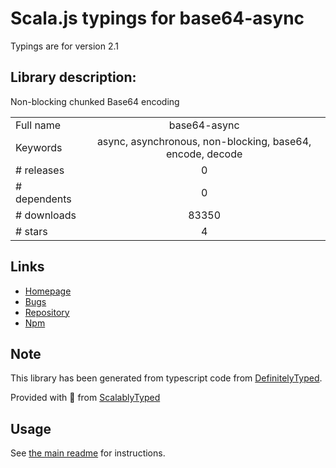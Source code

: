 
# Scala.js typings for base64-async

Typings are for version 2.1

## Library description:
Non-blocking chunked Base64 encoding

|                    |                 |
| ------------------ | :-------------: |
| Full name          | base64-async |
| Keywords           | async, asynchronous, non-blocking, base64, encode, decode |
| # releases         | 0 |
| # dependents       | 0 |
| # downloads        | 83350 |
| # stars            | 4 |

## Links
- [Homepage](https://github.com/lukechilds/base64-async)
- [Bugs](https://github.com/lukechilds/base64-async/issues)
- [Repository](https://github.com/lukechilds/base64-async)
- [Npm](https://www.npmjs.com/package/base64-async)
    


## Note
This library has been generated from typescript code from [DefinitelyTyped](https://definitelytyped.org).

Provided with :purple_heart: from [ScalablyTyped](https://github.com/oyvindberg/ScalablyTyped)

## Usage
See [the main readme](../../readme.md) for instructions.


